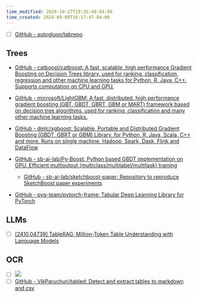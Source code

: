 ```yaml
---
time_modified: 2024-10-27T19:26:48-04:00
time_created: 2024-09-09T16:17:47-04:00
---
```

- [ ] [GitHub - autogluon/tabrepo](https://github.com/autogluon/tabrepo)


## Trees



- [GitHub - catboost/catboost: A fast, scalable, high performance Gradient Boosting on Decision Trees library, used for ranking, classification, regression and other machine learning tasks for Python, R, Java, C++. Supports computation on CPU and GPU.](https://github.com/catboost/catboost)
- [GitHub - microsoft/LightGBM: A fast, distributed, high performance gradient boosting (GBT, GBDT, GBRT, GBM or MART) framework based on decision tree algorithms, used for ranking, classification and many other machine learning tasks.](https://github.com/microsoft/LightGBM)
- [GitHub - dmlc/xgboost: Scalable, Portable and Distributed Gradient Boosting (GBDT, GBRT or GBM) Library, for Python, R, Java, Scala, C++ and more. Runs on single machine, Hadoop, Spark, Dask, Flink and DataFlow](https://github.com/dmlc/xgboost)

- [GitHub - sb-ai-lab/Py-Boost: Python based GBDT implementation on GPU. Efficient multioutput (multiclass/multilabel/multitask) training](https://github.com/sb-ai-lab/Py-Boost)
	- [GitHub - sb-ai-lab/sketchboost-paper: Repository to reproduce SketchBoost paper experiments](https://github.com/sb-ai-lab/SketchBoost-paper)

- [GitHub - pyg-team/pytorch-frame: Tabular Deep Learning Library for PyTorch](https://github.com/pyg-team/pytorch-frame)



## LLMs
- [ ] [\[2410.04739\] TableRAG: Million-Token Table Understanding with Language Models](https://arxiv.org/abs/2410.04739)





## OCR
- [ ] ![](https://x.com/VikParuchuri/status/1843694857954680833)
- [ ] [GitHub - VikParuchuri/tabled: Detect and extract tables to markdown and csv](https://github.com/VikParuchuri/tabled)